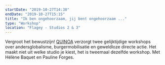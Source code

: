 ```yaml
---
startDate: "2019-10-27T14:30"
endDate: "2019-10-27T15:15"
title: "Ik ben ongehoorzaam, jij bent ongehoorzaam ..."
type: "Workshop"
location: "Flagey - Studios 2 & 3"
---
```

Vergroot het bewustzijn! [QUINOA](www.quinoa.be) verzorgt twee gelijktijdige workshops over andersglobalisme, burgermobilisatie en geweldloze directe actie. Het maakt niet uit welke studio je kiest, het is tweemaal dezelfde workshop. Met Hélène Baquet en Pauline Forges.
